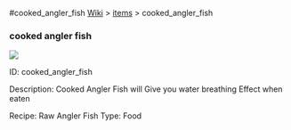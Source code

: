 #cooked_angler_fish
<a href="/wiki.html">Wiki</a> > <a href="/posts/wiki/items">items</a> > <a>cooked_angler_fish</a>
<div class="iteminfo">
<h3>cooked angler fish</h3>
<img class="pixelimage" src="https://dragon-force-studio.com/images/EF_wiki/cooked_angler_fish.png">

<a class="iteminfoitem">ID: cooked_angler_fish</a></div>
Description:  Cooked Angler Fish will Give you water breathing Effect when eaten 

Recipe:   Raw Angler Fish
Type: Food